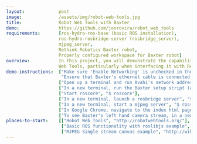 ```yaml
---
layout:             post
image:              /assets/img/robot-web-tools.jpg
title:              Robot Web Tools with Baxter
demo:               https://github.com/jonrovira/robot_web_tools
requirements:       [ros-hydro-ros-base (basic ROS installation), 
                    ros-hydro-rosbridge-server (rosbridge_server),
                    mjpeg_server,
                    Rethink Robotics Baxter robot,
                    Properly configured workspace for Baxter robot]
overview:           In this project, you will demonstrate the capabilities of Robot
                    Web Tools, particularly when interfacing it with Rethink Robotics' Baxter robot. The included demo contains code to publish  a simple message to a ROS Topic, stream one of Baxter's camera feeds, and control Baxter's left arm, all via a web browser.
demo-instructions:  ["Make sure 'Enable Networking' is unchecked in the networking menu of your computer",
                     "Ensure that Baxter's ethernet cable is connected to your computer",
                    ["Open up a terminal and run Avahi's network address configuration daemon", "$ sudo avahi-autoipd eth0"],
                    ["In a new terminal, run the Baxter setup script (assuming it's properly configured) that is located in the root directory of your ROS workspace", "$ ./baxter.sh"],
                    ["Start roscore", "$ roscore"],
                    ["In a new terminal, launch a rosbridge server", "$ roslaunch rosbridge_server rosbridge_websocket.launch"],
                    ["In a new terminal, start a mjpeg server", "$ rosrun mjpeg_server mjpeg_server"],
                    ["In Google Chrome, navigate to the index html page from the demo repository", "file:///path/to/file/index.html"],
                    ["To see Baxter's left hand camera stream, in a new terminal, run the startcamera script", "$rosrun robot_web_tools startcamera.py"]]
places-to-start:    [["Robot Web Tools", "http://robotwebtools.org/"],
                     ["Basic ROS functionality with roslibjs example", "http://wiki.ros.org/roslibjs/Tutorials/BasicRosFunctionality"],
                     ["MJPEG Single stream canvas example", "http://wiki.ros.org/mjpegcanvasjs/Tutorials/CreatingASingleStreamCanvas"]]
---
```



